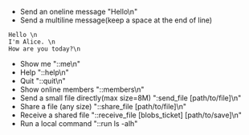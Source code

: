 - Send an oneline message "Hello\n"
- Send a multiline message(keep a space at the end of line)
```
Hello \n
I'm Alice. \n
How are you today?\n
```
- Show me  "::me\n"
- Help     "::help\n"
- Quit     "::quit\n"
- Show online members                      "::members\n"
- Send a small file directly(max size=8M)  ":send_file [path/to/file]\n"
- Share a file (any size)  "::share_file [path/to/file]\n"
- Receive a shared file    "::receive_file [blobs_ticket] [path/to/save]\n"
- Run a local command      "::run ls -alh"
